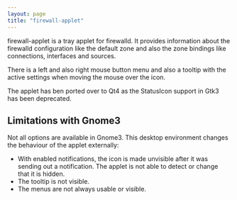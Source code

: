 ```yaml
---
layout: page
title: "firewall-applet"
---
```


firewall-applet is a tray applet for firewalld. It provides information about the firewalld configuration like the default zone and also the zone bindings like connections, interfaces and sources.

There is a left and also right mouse button menu and also a tooltip with the active settings when moving the mouse over the icon.

The applet has ben ported over to Qt4 as the StatusIcon support in Gtk3 has been deprecated.

## Limitations with Gnome3

Not all options are available in Gnome3. This desktop environment changes the behaviour of the applet externally:

* With enabled notifications, the icon is made unvisible after it was sending out a notification. The applet is not able to detect or change that it is hidden.
* The tooltip is not visible.
* The menus are not always usable or visible.
